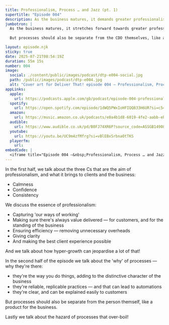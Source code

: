 ```yaml
---
title: Professionalism, Process … and Jazz (pt. 1)
supertitle: "Episode 004"
description: As the business matures, it demands greater professionalism. But processes should be separate from the CDO themselves, like a product for the business.
jumbotron: |
  As the business matures, it stretches forward towards greater professionalism. Professionalism demands that project delivery processes are comprehensive and robust.
  
  But processes should also be separate from the CDO themselves, like a product for the business.

layout: episode.njk
sticky: true
date: 2025-07-21T08:54:19Z
duration: 55m 15s
number: 004
image:
  social: ./content/public/images/podcast/dtp-e004-social.jpg
  path: /public/images/podcast/dtp-e004.jpg
  alt: "Cover art for Deliver That! episode 004 — Professionalism, Process … and Jazz (pt. 1)"
appLinks:
  apple:
    url: https://podcasts.apple.com/gb/podcast/episode-004-professionalism-process-and-jazz-pt-1/id1822252579?i=1000718247222
  spotify:
    url: https://open.spotify.com/episode/1dWQ5PWxIoHFIQQ833H6UR?si=c5476236620940cc
  amazon:
    url: https://music.amazon.co.uk/podcasts/e0a4b1d8-6019-4fe2-aabb-eb3c2635c21c/episodes/829fdcd8-7e3a-40da-a163-185657e517f0/deliver-that-episode-004-%E2%80%94-professionalism-process-%E2%80%A6-and-jazz-pt-1
  audible:
    url: https://www.audible.co.uk/pd/B0FJ74XR6P?source_code=ASSGB149080119000H&share_location=pdp
  youtube:
    url: https://youtu.be/UC9m4zfMfrg?si=vBlEBxSrbnaOtTKS
  playerfm:
    url:
embedCode: |
  <iframe title="Episode 004 —&nbsp;Professionalism, Process … and Jazz (pt. 1)" allowtransparency="true" height="150" width="100%" style="border: none; min-width: min(100%, 430px);height:150px;" scrolling="no" data-name="pb-iframe-player" src="https://www.podbean.com/player-v2/?i=9bvqj-18ff6ad-pb&from=pb6admin&share=1&download=1&rtl=0&fonts=Arial&skin=1&font-color=auto&logo_link=episode_page&btn-skin=654771" loading="lazy"></iframe>
---
```


In the first half, we talk about the three Cs that are the aim of professionalism, and what it brings to clients and the business:

- Calmness
- Confidence
- Consistency

We discuss the essence of professionalism:

- Capturing 'our ways of working'
- Making sure there's always value delivered — for customers, and for the standing of the business
- Ensuring efficiency — removing unnecessary overheads
- Giving clarity
- And making the best client experience possible

And we talk about how hyper-growth can jeopardise a lot of that!

In the second half of the episode we talk about the 'why' of processes — why they're there:

- they're the way you do things, adding to the distinctive character of the business
- they're reliable, replicable practices — and that can lead to automations
- they're clear, and can be explained easily to customers

But processes should also be separate from the person themself, like a product for the business.

Lastly we talk about the hazard of processes that over-boil!
